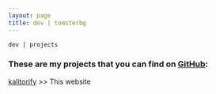 ```yaml
---
layout: page
title: dev | tomsterbg
---
```


```term
dev | projects
```

### These are my projects that you can find on [GitHub](https://github.com/tomsterbg?tab=repositories):

[kalitorify](https://github.com/tomsterbg/tomsterbg.github.io) >> This website
